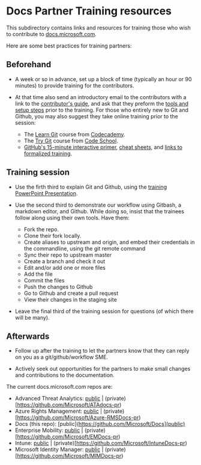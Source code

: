 # Docs Partner Training resources

This subdirectory contains links and resources for training those who wish to contribute to [docs.microsoft.com](docs.microsoft.com). 

Here are some best practices for training partners:

## Beforehand

* A week or so in advance, set up a block of time (typically an hour or 90 minutes) to provide training for the contributors.

* At that time also send an introductory email to the contributors with a link to the [contributor's guide](https://github.com/Microsoft/Docs/tree/master/ContributorGuide), and ask that they preform the [tools and setup steps](https://github.com/Microsoft/Docs/blob/master/ContributorGuide/tools-and-setup.md) prior to the training. For those who entirely new to Git and Github, you may also suggest they take online training prior to the session:
   * The [Learn Git](https://www.codecademy.com/learn/learn-git) course from [Codecademy](https://www.codecademy.com).
   * The [Try Git](https://www.codeschool.com/courses/try-git) course from [Code School](https://www.codeschool.com]).
   * [GitHub's 15-minute interactive primer](https://try.github.io/), [cheat sheets](https://training.github.com/kit/), and [links to formalized training](https://services.github.com/).

## Training session

* Use the firth third to explain Git and Github, using the [training PowerPoint Presentation](git-github-workflow-training.pptx).

* Use the second third to demonstrate our workflow using Gitbash, a markdown editor, and Github. While doing so, insist that the trainees follow along using their own tools.  Have them:
   * Fork the repo.
   * Clone their fork locally.
   * Create aliases to upstream and origin, and embed their credentials in the commandline, using the git remote command
   * Sync their repo to upstream master
   * Create a branch and check it out
   * Edit and/or add one or more files
   * Add the file
   * Commit the files
   * Push the changes to Github
   * Go to Github and create a pull request
   * View their changes in the staging site

* Leave the final third of the training session for questions (of which there will be many).

## Afterwards

* Follow up after the training to let the partners know that they can reply on you as a git/github/workflow SME.

* Actively seek out opportunities for the partners to make small changes and contributions to the documentation.


The current docs.microsoft.com repos are:

* Advanced Threat Analytics: [public](https://github.com/Microsoft/ATAdocs) | (private)[https://github.com/Microsoft/ATAdocs-pr)
* Azure Rights Management: [public](https://github.com/Microsoft/Azure-RMSDocs) | (private)[https://github.com/Microsoft/Azure-RMSDocs-pr)
* Docs (this repo): [public](https://github.com/Microsoft/Docs](public)
* Enterprise Mobility: [public](https://github.com/Microsoft/EMDocs) | (private)[https://github.com/Microsoft/EMDocs-pr)
* Intune: [public](https://github.com/Microsoft/IntuneDocs) | (private)[https://github.com/Microsoft/IntuneDocs-pr)
* Microsoft Identity Manager: [public](https://github.com/Microsoft/MIMDocs) | (private)[https://github.com/Microsoft/MIMDocs-pr)

